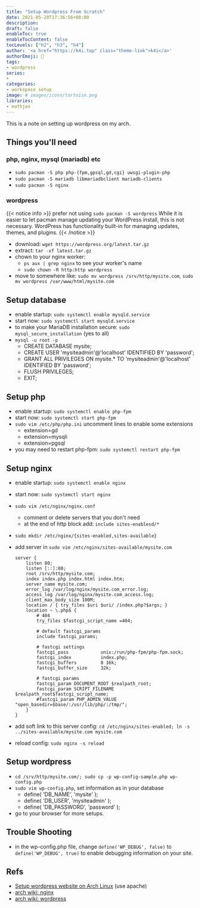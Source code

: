 ```yaml
---
title: "Setup Wordpress From Scratch"
date: 2021-05-28T17:36:56+08:00
description:
draft: false
enableToc: true
enableTocContent: false
tocLevels: ["h2", "h3", "h4"]
author: '<a href="https://k4i.top" class="theme-link">k4i</a>'
authorEmoji: 🦂
tags:
- wordpress
series:
-
categories:
- workspace setup
image: # images/icons/tortoise.png
libraries:
- mathjax
---
```

This is a note on setting up wordpress on my arch.

<!--more-->

## Things you'll need

### php, nginx, mysql (mariadb) etc

* `sudo pacman -S php php-{fpm,gpsql,gd,cgi} uwsgi-plugin-php`
* `sudo pacman -S mariadb libmariadbclient mariadb-clients`
* `sudo pacman -S nginx`

### wordpress

{{< notice info >}}
prefer not using `sudo pacman -S wordpress`
While it is easier to let pacman manage updating your WordPress install, this is not necessary. WordPress has functionality built-in for managing updates, themes, and plugins.
{{< /notice >}}

* download: `wget https://wordpress.org/latest.tar.gz`
* extract: `tar -xf latest.tar.gz`
* chown to your nginx worker:
  * `ps aux | grep nginx` to see your worker's name
  * `sudo chown -R http:http wordpress`
* move to somewhere like: `sudo mv wordpress /srv/http/mysite.com`, `sudo mv wordpress /var/www/html/mysite.com`

## Setup database

* enable startup: `sudo systemctl enable mysqld.service`
* start now: `sudo systemctl start mysqld.service`
* to make your MariaDB installation secure: `sudo mysql_secure_installation` (yes to all)
* `mysql -u root -p`
  * CREATE DATABASE mysite;
  * CREATE USER 'mysiteadmin'@'localhost' IDENTIFIED BY 'password';
  * GRANT ALL PRIVILEGES ON mysite.* TO 'mysiteadmin'@'localhost' IDENTIFIED BY  'password';
  * FLUSH PRIVILEGES;
  * EXIT;

## Setup php

* enable startup: `sudo systemctl enable php-fpm`
* start now: `sudo systemctl start php-fpm`
* `sudo vim /etc/php/php.ini` uncomment lines to enable some extensions
  * extension=gd
  * extension=mysqli
  * extension=pgsql
* you may need to restart php-fpm: `sudo systemctl restart php-fpm`

## Setup nginx

* enable startup: `sudo systemctl enable nginx`
* start now: `sudo systemctl start nginx`
* `sudo vim /etc/nginx/nginx.conf`
  * comment or delete servers that you don't need
  * at the end of http block add: `include sites-enablesd/*`
* `sudo mkdir /etc/nginx/{sites-enabled,sites-available}`
* add server in `sudo vim /etc/nginx/sites-available/mysite.com`
  
    ```nginx
    server {
        listen 80;
        listen [::]:80;
        root /srv/http/mysite.com;
        index index.php index.html index.htm;
        server_name mysite.com;
        error_log /var/log/nginx/mysite.com_error.log;
        access_log /var/log/nginx/mysite.com_access.log;
        client_max_body_size 100M;
        location / { try_files $uri $uri/ /index.php?$args; }
        location ~ \.php$ {
            # 404
            try_files $fastcgi_script_name =404;

            # default fastcgi_params
            include fastcgi_params;

            # fastcgi settings
            fastcgi_pass			unix:/run/php-fpm/php-fpm.sock;
            fastcgi_index			index.php;
            fastcgi_buffers			8 16k;
            fastcgi_buffer_size		32k;

            # fastcgi params
            fastcgi_param DOCUMENT_ROOT	$realpath_root;
            fastcgi_param SCRIPT_FILENAME	$realpath_root$fastcgi_script_name;
            #fastcgi_param PHP_ADMIN_VALUE	"open_basedir=$base/:/usr/lib/php/:/tmp/";
        } 
    }
    ```

* add soft link to this server config: `cd /etc/nginx/sites-enabled; ln -s ../sites-available/mysite.com mysite.com`
* reload config: `sudo nginx -s reload`

## Setup wordpress

* `cd /srv/http/mysite.com/; sudo cp -p wp-config-sample.php wp-config.php`
* `sudo vim wp-config.php`, set information as in your database
  * define( 'DB_NAME', 'mysite' );
  * define( 'DB_USER', 'mysiteadmin' );
  * define( 'DB_PASSWORD', 'password' );
* go to your browser for more setups.

## Trouble Shooting

* in the wp-config.php file, change `define('WP_DEBUG', false)` to `define('WP_DEBUG', true)` to enable debugging information on your site.

## Refs

* [Setup wordpress website on Arch Linux](https://computingforgeeks.com/how-setup-wordpress-on-arch-linux/) (use apache)
* [arch wiki: nginx](https://wiki.archlinux.org/title/Nginx)
* [arch wiki: wordpress](https://wiki.archlinux.org/title/Wordpress)
